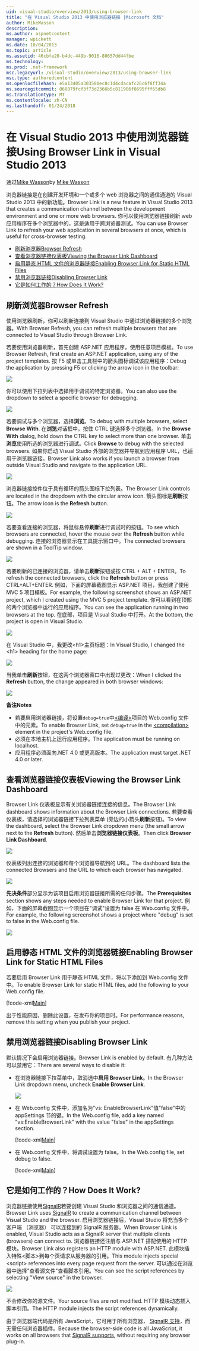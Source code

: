 ```yaml
---
uid: visual-studio/overview/2013/using-browser-link
title: "在 Visual Studio 2013 中使用浏览器链接 |Microsoft 文档"
author: MikeWasson
description: 
ms.author: aspnetcontent
manager: wpickett
ms.date: 10/04/2013
ms.topic: article
ms.assetid: 46cbfe20-b4dc-449b-9016-80657dd44fbe
ms.technology: 
ms.prod: .net-framework
msc.legacyurl: /visual-studio/overview/2013/using-browser-link
msc.type: authoredcontent
ms.openlocfilehash: e5a13405a303580ec8c1d4cdacafc26c6f8ff34a
ms.sourcegitcommit: 060879fcf3f73d2366b5c811986f8695fff65db8
ms.translationtype: MT
ms.contentlocale: zh-CN
ms.lasthandoff: 01/24/2018
---
```

<a name="using-browser-link-in-visual-studio-2013"></a><span data-ttu-id="eb1c9-102">在 Visual Studio 2013 中使用浏览器链接</span><span class="sxs-lookup"><span data-stu-id="eb1c9-102">Using Browser Link in Visual Studio 2013</span></span>
====================
<span data-ttu-id="eb1c9-103">通过[Mike Wasson](https://github.com/MikeWasson)</span><span class="sxs-lookup"><span data-stu-id="eb1c9-103">by [Mike Wasson](https://github.com/MikeWasson)</span></span>

<span data-ttu-id="eb1c9-104">浏览器链接是在创建开发环境和一个或多个 web 浏览器之间的通信通道的 Visual Studio 2013 中的新功能。</span><span class="sxs-lookup"><span data-stu-id="eb1c9-104">Browser Link is a new feature in Visual Studio 2013 that creates a communication channel between the development environment and one or more web browsers.</span></span> <span data-ttu-id="eb1c9-105">你可以使用浏览器链接刷新 web 应用程序在多个浏览器中的，这是适用于跨浏览器测试。</span><span class="sxs-lookup"><span data-stu-id="eb1c9-105">You can use Browser Link to refresh your web application in several browsers at once, which is useful for cross-browser testing.</span></span>

- [<span data-ttu-id="eb1c9-106">刷新浏览器</span><span class="sxs-lookup"><span data-stu-id="eb1c9-106">Browser Refresh</span></span>](#browser-refresh)
- [<span data-ttu-id="eb1c9-107">查看浏览器链接仪表板</span><span class="sxs-lookup"><span data-stu-id="eb1c9-107">Viewing the Browser Link Dashboard</span></span>](#dashboard)
- [<span data-ttu-id="eb1c9-108">启用静态 HTML 文件的浏览器链接</span><span class="sxs-lookup"><span data-stu-id="eb1c9-108">Enabling Browser Link for Static HTML Files</span></span>](#static-html)
- [<span data-ttu-id="eb1c9-109">禁用浏览器链接</span><span class="sxs-lookup"><span data-stu-id="eb1c9-109">Disabling Browser Link</span></span>](#disabling)
- [<span data-ttu-id="eb1c9-110">它是如何工作的？</span><span class="sxs-lookup"><span data-stu-id="eb1c9-110">How Does It Work?</span></span>](#how-it-works)

<a id="browser-refresh"></a>
## <a name="browser-refresh"></a><span data-ttu-id="eb1c9-111">刷新浏览器</span><span class="sxs-lookup"><span data-stu-id="eb1c9-111">Browser Refresh</span></span>

<span data-ttu-id="eb1c9-112">使用浏览器刷新，你可以刷新连接到 Visual Studio 中通过浏览器链接的多个浏览器。</span><span class="sxs-lookup"><span data-stu-id="eb1c9-112">With Browser Refresh, you can refresh multiple browsers that are connected to Visual Studio through Browser Link.</span></span>

<span data-ttu-id="eb1c9-113">若要使用浏览器刷新，首先创建 ASP.NET 应用程序，使用任意项目模板。</span><span class="sxs-lookup"><span data-stu-id="eb1c9-113">To use Browser Refresh, first create an ASP.NET application, using any of the project templates.</span></span> <span data-ttu-id="eb1c9-114">按 F5 或单击工具栏中的箭头图标调试该应用程序：</span><span class="sxs-lookup"><span data-stu-id="eb1c9-114">Debug the application by pressing F5 or clicking the arrow icon in the toolbar:</span></span>

![](using-browser-link/_static/image1.png)

<span data-ttu-id="eb1c9-115">你可以使用下拉列表中选择用于调试的特定浏览器。</span><span class="sxs-lookup"><span data-stu-id="eb1c9-115">You can also use the dropdown to select a specific browser for debugging.</span></span>

![](using-browser-link/_static/image2.png)

<span data-ttu-id="eb1c9-116">若要调试与多个浏览器，选择**浏览**。</span><span class="sxs-lookup"><span data-stu-id="eb1c9-116">To debug with multiple browsers, select **Browse With**.</span></span> <span data-ttu-id="eb1c9-117">在**浏览**对话框中，按住 CTRL 键选择多个浏览器。</span><span class="sxs-lookup"><span data-stu-id="eb1c9-117">In the **Browse With** dialog, hold down the CTRL key to select more than one browser.</span></span> <span data-ttu-id="eb1c9-118">单击**浏览**使用所选的浏览器进行调试。</span><span class="sxs-lookup"><span data-stu-id="eb1c9-118">Click **Browse** to debug with the selected browsers.</span></span> <span data-ttu-id="eb1c9-119">如果你启动 Visual Studio 外部的浏览器并导航到应用程序 URL，也适用于浏览器链接。</span><span class="sxs-lookup"><span data-stu-id="eb1c9-119">Browser Link also works if you launch a browser from outside Visual Studio and navigate to the application URL.</span></span>

![](using-browser-link/_static/image3.png)

<span data-ttu-id="eb1c9-120">浏览器链接控件位于具有循环的箭头图标下拉列表。</span><span class="sxs-lookup"><span data-stu-id="eb1c9-120">The Browser Link controls are located in the dropdown with the circular arrow icon.</span></span> <span data-ttu-id="eb1c9-121">箭头图标是**刷新**按钮。</span><span class="sxs-lookup"><span data-stu-id="eb1c9-121">The arrow icon is the **Refresh** button.</span></span>

![](using-browser-link/_static/image4.png)

<span data-ttu-id="eb1c9-122">若要查看连接的浏览器，将鼠标悬停**刷新**进行调试时的按钮。</span><span class="sxs-lookup"><span data-stu-id="eb1c9-122">To see which browsers are connected, hover the mouse over the **Refresh** button while debugging.</span></span> <span data-ttu-id="eb1c9-123">连接的浏览器显示在工具提示窗口中。</span><span class="sxs-lookup"><span data-stu-id="eb1c9-123">The connected browsers are shown in a ToolTip window.</span></span>

![](using-browser-link/_static/image5.png)

<span data-ttu-id="eb1c9-124">若要刷新的已连接的浏览器，请单击**刷新**按钮或按 CTRL + ALT + ENTER。</span><span class="sxs-lookup"><span data-stu-id="eb1c9-124">To refresh the connected browsers, click the **Refresh** button or press CTRL+ALT+ENTER.</span></span> <span data-ttu-id="eb1c9-125">例如，下面的屏幕截图显示 ASP.NET 项目，我创建了使用 MVC 5 项目模板。</span><span class="sxs-lookup"><span data-stu-id="eb1c9-125">For example, the following screenshot shows an ASP.NET project, which I created using the MVC 5 project template.</span></span> <span data-ttu-id="eb1c9-126">你可以看到在顶部的两个浏览器中运行的应用程序。</span><span class="sxs-lookup"><span data-stu-id="eb1c9-126">You can see the application running in two browsers at the top.</span></span> <span data-ttu-id="eb1c9-127">在底部，项目是 Visual Studio 中打开。</span><span class="sxs-lookup"><span data-stu-id="eb1c9-127">At the bottom, the project is open in Visual Studio.</span></span>

![](using-browser-link/_static/image6.png)

<span data-ttu-id="eb1c9-128">在 Visual Studio 中，我更改&lt;h1&gt;主页标题：</span><span class="sxs-lookup"><span data-stu-id="eb1c9-128">In Visual Studio, I changed the &lt;h1&gt; heading for the home page:</span></span>

![](using-browser-link/_static/image7.png)

<span data-ttu-id="eb1c9-129">当我单击**刷新**按钮，在这两个浏览器窗口中出现过更改：</span><span class="sxs-lookup"><span data-stu-id="eb1c9-129">When I clicked the **Refresh** button, the change appeared in both browser windows:</span></span>

![](using-browser-link/_static/image8.png)

<span data-ttu-id="eb1c9-130">**备注**</span><span class="sxs-lookup"><span data-stu-id="eb1c9-130">**Notes**</span></span>

- <span data-ttu-id="eb1c9-131">若要启用浏览器链接，将设置`debug=true`中[&lt;编译&gt;](https://msdn.microsoft.com/library/s10awwz0(v=vs.85).aspx)项目的 Web.config 文件中的元素。</span><span class="sxs-lookup"><span data-stu-id="eb1c9-131">To enable Browser Link, set `debug=true` in the [&lt;compilation&gt;](https://msdn.microsoft.com/library/s10awwz0(v=vs.85).aspx) element in the project's Web.config file.</span></span>
- <span data-ttu-id="eb1c9-132">必须在本地主机上运行应用程序。</span><span class="sxs-lookup"><span data-stu-id="eb1c9-132">The application must be running on localhost.</span></span>
- <span data-ttu-id="eb1c9-133">应用程序必须面向.NET 4.0 或更高版本。</span><span class="sxs-lookup"><span data-stu-id="eb1c9-133">The application must target .NET 4.0 or later.</span></span>

<a id="dashboard"></a>
## <a name="viewing-the-browser-link-dashboard"></a><span data-ttu-id="eb1c9-134">查看浏览器链接仪表板</span><span class="sxs-lookup"><span data-stu-id="eb1c9-134">Viewing the Browser Link Dashboard</span></span>

<span data-ttu-id="eb1c9-135">Browser Link 仪表板显示有关浏览器链接连接的信息。</span><span class="sxs-lookup"><span data-stu-id="eb1c9-135">The Browser Link dashboard shows information about the Browser Link connections.</span></span> <span data-ttu-id="eb1c9-136">若要查看仪表板，请选择的浏览器链接下拉列表菜单 (旁边的小箭头**刷新**按钮)。</span><span class="sxs-lookup"><span data-stu-id="eb1c9-136">To view the dashboard, select the Browser Link dropdown menu (the small arrow next to the **Refresh** button).</span></span> <span data-ttu-id="eb1c9-137">然后单击**浏览器链接仪表板**。</span><span class="sxs-lookup"><span data-stu-id="eb1c9-137">Then click **Browser Link Dashboard**.</span></span>

![](using-browser-link/_static/image9.png)

<span data-ttu-id="eb1c9-138">仪表板列出连接的浏览器和每个浏览器导航到的 URL。</span><span class="sxs-lookup"><span data-stu-id="eb1c9-138">The dashboard lists the connected Browsers and the URL to which each browser has navigated.</span></span>

![](using-browser-link/_static/image10.png)

<span data-ttu-id="eb1c9-139">**先决条件**部分显示为该项目启用浏览器链接所需的任何步骤。</span><span class="sxs-lookup"><span data-stu-id="eb1c9-139">The **Prerequisites** section shows any steps needed to enable Browser Link for that project.</span></span> <span data-ttu-id="eb1c9-140">例如，下面的屏幕截图显示一个项目在"调试"设置为 false 在 Web.config 文件中。</span><span class="sxs-lookup"><span data-stu-id="eb1c9-140">For example, the following screenshot shows a project where "debug" is set to false in the Web.config file.</span></span>

![](using-browser-link/_static/image11.png)

<a id="static-html"></a>
## <a name="enabling-browser-link-for-static-html-files"></a><span data-ttu-id="eb1c9-141">启用静态 HTML 文件的浏览器链接</span><span class="sxs-lookup"><span data-stu-id="eb1c9-141">Enabling Browser Link for Static HTML Files</span></span>

<span data-ttu-id="eb1c9-142">若要启用 Browser Link 用于静态 HTML 文件，将以下添加到 Web.config 文件中。</span><span class="sxs-lookup"><span data-stu-id="eb1c9-142">To enable Browser Link for static HTML files, add the following to your Web.config file.</span></span>

[!code-xml[Main](using-browser-link/samples/sample1.xml)]

<span data-ttu-id="eb1c9-143">出于性能原因，删除此设置，在发布你的项目时。</span><span class="sxs-lookup"><span data-stu-id="eb1c9-143">For performance reasons, remove this setting when you publish your project.</span></span>

<a id="disabling"></a>
## <a name="disabling-browser-link"></a><span data-ttu-id="eb1c9-144">禁用浏览器链接</span><span class="sxs-lookup"><span data-stu-id="eb1c9-144">Disabling Browser Link</span></span>

<span data-ttu-id="eb1c9-145">默认情况下会启用浏览器链接。</span><span class="sxs-lookup"><span data-stu-id="eb1c9-145">Browser Link is enabled by default.</span></span> <span data-ttu-id="eb1c9-146">有几种方法可以禁用它：</span><span class="sxs-lookup"><span data-stu-id="eb1c9-146">There are several ways to disable it:</span></span>

- <span data-ttu-id="eb1c9-147">在浏览器链接下拉菜单中，取消选中**启用 Browser Link**。</span><span class="sxs-lookup"><span data-stu-id="eb1c9-147">In the Browser Link dropdown menu, uncheck **Enable Browser Link**.</span></span> 

    ![](using-browser-link/_static/image12.png)
- <span data-ttu-id="eb1c9-148">在 Web.config 文件中，添加名为"vs: EnableBrowserLink"值"false"中的 appSettings 节的键。</span><span class="sxs-lookup"><span data-stu-id="eb1c9-148">In the Web.config file, add a key named "vs:EnableBrowserLink" with the value "false" in the appSettings section.</span></span> 

    [!code-xml[Main](using-browser-link/samples/sample2.xml)]
- <span data-ttu-id="eb1c9-149">在 Web.config 文件中，将调试设置为 false。</span><span class="sxs-lookup"><span data-stu-id="eb1c9-149">In the Web.config file, set debug to false.</span></span> 

    [!code-xml[Main](using-browser-link/samples/sample3.xml)]

<a id="how-it-works"></a>
## <a name="how-does-it-work"></a><span data-ttu-id="eb1c9-150">它是如何工作的？</span><span class="sxs-lookup"><span data-stu-id="eb1c9-150">How Does It Work?</span></span>

<span data-ttu-id="eb1c9-151">浏览器链接使用[SignalR](../../../signalr/index.md)若要创建 Visual Studio 和浏览器之间的通信通道。</span><span class="sxs-lookup"><span data-stu-id="eb1c9-151">Browser Link uses [SignalR](../../../signalr/index.md) to create a communication channel between Visual Studio and the browser.</span></span> <span data-ttu-id="eb1c9-152">启用浏览器链接后，Visual Studio 将充当多个客户端 （浏览器） 可以连接到的 SignalR 服务器。</span><span class="sxs-lookup"><span data-stu-id="eb1c9-152">When Browser Link is enabled, Visual Studio acts as a SignalR server that multiple clients (browsers) can connect to.</span></span> <span data-ttu-id="eb1c9-153">浏览器链接还注册与 ASP.NET 搭配使用的 HTTP 模块。</span><span class="sxs-lookup"><span data-stu-id="eb1c9-153">Browser Link also registers an HTTP module with ASP.NET.</span></span> <span data-ttu-id="eb1c9-154">此模块插入特殊&lt;脚本&gt;到每个页请求从服务器的引用。</span><span class="sxs-lookup"><span data-stu-id="eb1c9-154">This module injects special &lt;script&gt; references into every page request from the server.</span></span> <span data-ttu-id="eb1c9-155">可以通过在浏览器中选择"查看源文件"查看脚本引用。</span><span class="sxs-lookup"><span data-stu-id="eb1c9-155">You can see the script references by selecting "View source" in the browser.</span></span>

![](using-browser-link/_static/image13.png)

<span data-ttu-id="eb1c9-156">不会修改你的源文件。</span><span class="sxs-lookup"><span data-stu-id="eb1c9-156">Your source files are not modified.</span></span> <span data-ttu-id="eb1c9-157">HTTP 模块动态插入脚本引用。</span><span class="sxs-lookup"><span data-stu-id="eb1c9-157">The HTTP module injects the script references dynamically.</span></span>

<span data-ttu-id="eb1c9-158">由于浏览器端代码是所有 JavaScript，它可用于所有浏览器， [SignalR 支持](../../../signalr/overview/getting-started/supported-platforms.md)，而无需任何浏览器插件。</span><span class="sxs-lookup"><span data-stu-id="eb1c9-158">Because the browser-side code is all JavaScript, it works on all browsers that [SignalR supports](../../../signalr/overview/getting-started/supported-platforms.md), without requiring any browser plug-in.</span></span>
